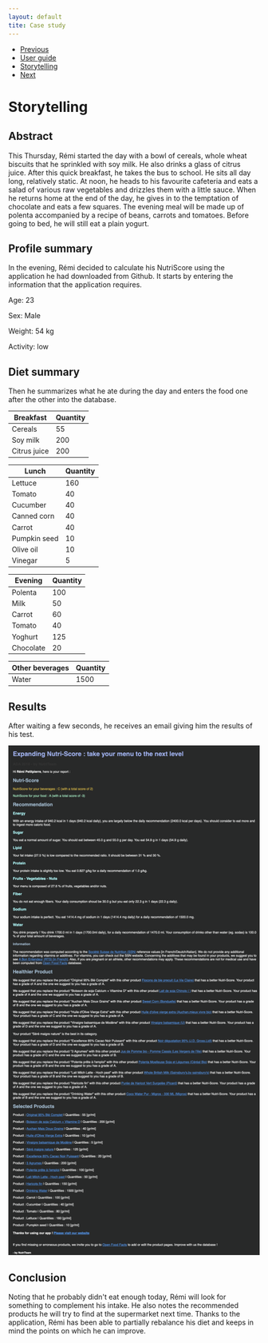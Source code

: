 ```yaml
---
layout: default
tite: Case study
---
```

<nav aria-label="Page navigation example">
  <ul class="pagination justify-content-end">
    <li class="page-item">
      <a class="page-link" href="./app.html">Previous</a>
    </li>
    <li class="page-item"><a class="page-link" href="./app.html">User guide</a></li>
    <li class="page-item"><a class="page-link" href="#">Storytelling</a></li>
    <li class="page-item disabled">
      <a class="page-link" href="#" tabindex="-1">Next</a>
    </li>
  </ul>
</nav>

# Storytelling

## Abstract

This Thursday, Rémi started the day with a bowl of cereals, whole wheat biscuits that he sprinkled with soy milk. He also drinks a glass of citrus juice. After this quick breakfast, he takes the bus to school. He sits all day long, relatively static. At noon, he heads to his favourite cafeteria and eats a salad of various raw vegetables and drizzles them with a little sauce. When he returns home at the end of the day, he gives in to the temptation of chocolate and eats a few squares. The evening meal will be made up of polenta accompanied by a recipe of beans, carrots and tomatoes. Before going to bed, he will still eat a plain yogurt.

## Profile summary
In the evening, Rémi decided to calculate his NutriScore using the application he had downloaded from Github. It starts by entering the information that the application requires.

Age: 23

Sex: Male

Weight: 54 kg

Activity: low

## Diet summary
Then he summarizes what he ate during the day and enters the food one after the other into the database.

| Breakfast|Quantity
| ------|-----|
|Cereals|55
|Soy milk|200
|Citrus juice|200

|Lunch|Quantity
| ------|-----|
|Lettuce|160
|Tomato|40
|Cucumber|40
|Canned corn|40
|Carrot|40
|Pumpkin seed|10
|Olive oil|10
|Vinegar|5

|Evening|Quantity
| ------|-----|
|Polenta|100
|Milk|50
|Carrot|60
|Tomato|40
|Yoghurt|125
|Chocolate|20

|Other beverages|Quantity
| ------|-----|
|Water|1500

## Results
After waiting a few seconds, he receives an email giving him the results of his test.

![png](./image/storytelling_mail.png)

## Conclusion
Noting that he probably didn't eat enough today, Rémi will look for something to complement his intake.  He also notes the recommended products he will try to find at the supermarket next time. Thanks to the application, Rémi has been able to partially rebalance his diet and keeps in mind the points on which he can improve.

